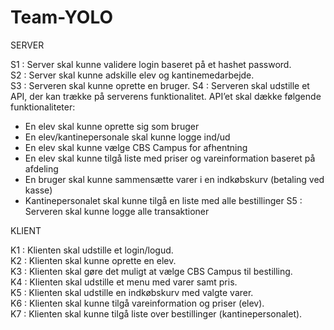 # Team-YOLO

SERVER

S1 : Server skal kunne validere login baseret på et hashet password.    
S2 : Server skal kunne adskille elev og kantinemedarbejde.    
S3 : Serveren skal kunne oprette en bruger. 
S4 : Serveren skal udstille et API, der kan trække på serverens funktionalitet. API’et skal dække følgende funktionaliteter:
- En elev skal kunne oprette sig som bruger 
- En elev/kantinepersonale skal kunne logge ind/ud
- En elev skal kunne vælge CBS Campus for afhentning
- En elev skal kunne tilgå liste med priser og vareinformation baseret på afdeling
- En bruger skal kunne sammensætte varer i en indkøbskurv (betaling ved kasse) 
- Kantinepersonalet skal kunne tilgå en liste med alle bestillinger
S5 : Serveren skal kunne logge alle transaktioner

KLIENT

K1 : Klienten skal udstille et login/logud.  
K2 : Klienten skal kunne oprette en elev.   
K3 : Klienten skal gøre det muligt at vælge CBS Campus til bestilling.    
K4 : Klienten skal udstille et menu med varer samt pris.     
K5 : Klienten skal udstille en indkøbskurv med valgte varer.     
K6 : Klienten skal kunne tilgå vareinformation og priser (elev).     
K7 : Klienten skal kunne tilgå liste over bestillinger (kantinepersonalet).
